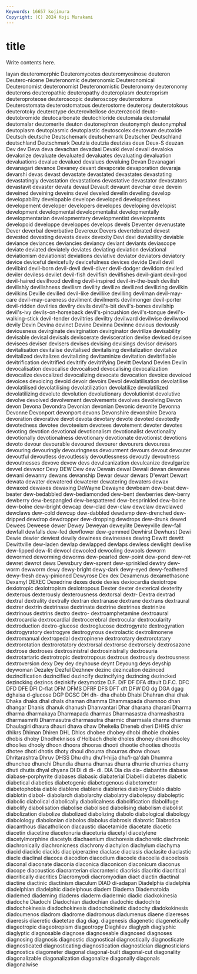```yaml
---
Keywords: 16657 kojimura
Copyright: (C) 2024 Koji Murakami
---
```


# title

Write contents here.



layan deuteromorphic Deuteromycetes
deuteromyosinose deuteron Deutero-nicene Deuteronomic deuteronomic Deuteronomical Deuteronomist deuteronomist Deuteronomistic Deuteronomy
deuteronomy deuterons deuteropathic deuteropathy deuteroplasm deuteroprism deuteroproteose deuteroscopic deuteroscopy deuterostoma
Deuterostomata deuterostomatous deuterostome deuterosy deuterotokous deuterotoky deuterotype deuterovitellose deuterozooid deuto-
deutobromide deutocarbonate deutochloride deutomala deutomalal deutomalar deutomerite deuton deutonephron deutonymph
deutonymphal deutoplasm deutoplasmic deutoplastic deutoscolex deutovum deutoxide Deutsch deutsche Deutschemark
deutschemark Deutscher Deutschland deutschland Deutschmark Deutzia deutzia deutzias deux Deux-S
deuzan Dev dev Deva deva devachan devadasi Devaki deval devall
devaloka devalorize devaluate devaluated devaluates devaluating devaluation devaluations devalue devalued
devalues devaluing Devan Devanagari devanagari devance Devaney devant devaporate devaporation
devaraja devarshi devas devast devastate devastated devastates devastating devastatingly devastation
devastations devastative devastator devastators devastavit devaster devata devaul Devault devaunt
devchar deve devein deveined deveining deveins devel develed develin develing
develop developability developable develope developed developedness developement developer developers developes
developing developist development developmental developmentalist developmentally developmentarian developmentary developmentist developments
developoid developpe developpes develops devels Deventer devenustate Dever deverbal deverbative
Devereux Devers devertebrated devest devested devesting devests devex devexity Devi
devi deviability deviable deviance deviances deviancies deviancy deviant deviants deviascope
deviate deviated deviately deviates deviating deviation deviational deviationism deviationist deviations
deviative deviator deviators deviatory device deviceful devicefully devicefulness devices devide
Devil devil devilbird devil-born devil-devil devil-diver devil-dodger devildom deviled deviler
deviless devilet devil-fish devilfish devilfishes devil-giant devil-god devil-haired devilhood deviling
devil-inspired devil-in-the-bush devilish devilishly devilishness devilism devility devilize devilized devilizing
devilkin devilkins Deville devilled devil-like devillike devilling devilman devil-may-care devil-may-careness
devilment devilments devilmonger devil-porter devil-ridden devilries devilry devils devil's-bit devil's-bones
devilship devil's-ivy devils-on-horseback devil's-pincushion devil's-tongue devil's-walking-stick devil-tender deviltries deviltry devilward
devilwise devilwood devily Devin Devina devinct Devine Devinna Devinne devious
deviously deviousness devirginate devirgination devirginator devirilize devisability devisable devisal devisals
deviscerate devisceration devise devised devisee devisees deviser devisers devises devising
devisings devisor devisors devitalisation devitalise devitalised devitalising devitalization devitalize devitalized
devitalizes devitalizing devitaminize devitation devitrifiable devitrification devitrified devitrify devitrifying Devitt
Devland Devlen Devlin devocalisation devocalise devocalised devocalising devocalization devocalize devocalized
devocalizing devocate devocation devoice devoiced devoices devoicing devoid devoir devoirs
Devol devolatilisation devolatilise devolatilised devolatilising devolatilization devolatilize devolatilized devolatilizing devolute
devolution devolutionary devolutionist devolutive devolve devolved devolvement devolvements devolves devolving
Devon devon Devona Devondra Devonian devonian Devonic devonite Devonna Devonne
Devonport devonport devons Devonshire devonshire Devora devoration devorative devot devota
devotary devote devoted devotedly devotedness devotee devoteeism devotees devotement devoter
devotes devoting devotion devotional devotionalism devotionalist devotionality devotionally devotionalness devotionary
devotionate devotionist devotions devoto devour devourable devoured devourer devourers devouress
devouring devouringly devouringness devourment devours devout devouter devoutful devoutless devoutlessly
devoutlessness devoutly devoutness devoutnesses devove devow devs devulcanization devulcanize devulgarize
devvel devwsor Devy DEW Dew dew Dewain dewal Dewali dewan
dewanee dewani dewanny dewans dewanship Dewar dewar dewars D'ewart Dewart
dewata dewater dewatered dewaterer dewatering dewaters dewax dewaxed dewaxes dewaxing
DeWayne Dewayne dewbeam dew-beat dew-beater dew-bedabbled dew-bediamonded dew-bent dewberries dew-berry
dewberry dew-bespangled dew-bespattered dew-besprinkled dew-boine dew-bolne dew-bright dewcap dew-clad dew-claw
dewclaw dewclawed dewclaws dew-cold dewcup dew-dabbled dewdamp dew-drenched dew-dripped dewdrop
dewdropper dew-dropping dewdrops dew-drunk dewed Dewees Deweese dewer Dewey Deweyan
deweylite Deweyville dew-fall dewfall dewfalls dew-fed dewflower dew-gemmed Dewhirst Dewhurst
Dewi Dewie dewier dewiest dewily dewiness dewinesses dewing Dewitt dewitt
Dewittville dew-laden dewlap dewlapped dewlaps dewless dewlight dewlike dew-lipped dew-lit
dewool dewooled dewooling dewools deworm dewormed deworming deworms dew-pearled dew-point
dew-pond dew-ret dewret dewrot dews Dewsbury dew-sprent dew-sprinkled dewtry dew-worm
dewworm dewy dewy-bright dewy-dark dewy-eyed dewy-feathered dewy-fresh dewy-pinioned Dewyrose Dex
dex Dexamenus dexamethasone Dexamyl DEXEC Dexedrine dexes dexie dexies dexiocardia
dexiotrope dexiotropic dexiotropism dexiotropous Dexter dexter dexterical dexterity dexterous dexterously
dexterousness dextorsal dextr- Dextra dextrad dextral dextrality dextrally dextran dextranase
dextrane dextrans dextraural dextrer dextrin dextrinase dextrinate dextrine dextrines dextrinize
dextrinous dextrins dextro dextro- dextroamphetamine dextroaural dextrocardia dextrocardial dextrocerebral dextrocular
dextrocularity dextroduction dextro-glucose dextroglucose dextrogyrate dextrogyration dextrogyratory dextrogyre dextrogyrous dextrolactic
dextrolimonene dextromanual dextropedal dextropinene dextrorotary dextrorotatary dextrorotation dextrorotatory dextrorsal dextrorse
dextrorsely dextrosazone dextrose dextroses dextrosinistral dextrosinistrally dextrosuria dextrotartaric dextrotropic dextrotropous
dextrous dextrously dextrousness dextroversion dexy Dey dey deyhouse deynt Deyoung
deys deyship deywoman Dezaley Dezful Dezhnev dezinc dezincation dezinced dezincification
dezincified dezincify dezincifying dezincing dezincked dezincking dezincs dezinkify dezymotize D.F.
D/F DF DFA dfault D.F.C. DFC DFD DFE DFI D-flat
DFM DFMS DFRF DFS DFT dft DFW DG dg DGA
dgag dghaisa d-glucose DGP DGSC DH dh- dha dhabb Dhabi
Dhahran dhai dhak Dhaka dhaks dhal dhals dhaman dhamma Dhammapada
dhamnoo dhan dhangar Dhanis dhanuk dhanush Dhanvantari Dhar dharana dharani
Dharma dharma dharmakaya Dharmapada dharmas Dharmasastra dharmashastra dharmasmriti Dharmasutra dharmasutra
dharmic dharmsala dharna dharnas Dhaulagiri dhaura dhauri dhava dhaw Dhekelia
Dheneb dheri DHHS dhikr dhikrs Dhiman Dhiren DHL Dhlos dhobee
dhobey dhobi dhobie dhobies dhobis dhoby Dhodheknisos d'Holbach dhole dholes
dhoney dhoni dhooley dhoolies dhooly dhoon dhoora dhooras dhooti dhootie
dhooties dhootis dhotee dhoti dhotis dhoty dhoul dhourra dhourras dhow
dhows Dhritarashtra Dhruv DHSS Dhu dhu dhu'l-hijja dhu'l-qa'dah Dhumma dhunchee
dhunchi Dhundia dhurna dhurnas dhurra dhurrie dhurries dhurry dhuti dhutis
dhyal dhyana DI Di di di- di. DIA Dia dia
dia- diabantite diabase diabase-porphyrite diabases diabasic diabaterial Diabelli diabetes diabetic
diabetical diabetics diabetogenic diabetogenous diabetometer diabetophobia diable diablene diablerie diableries
diablery Diablo diablo diablotin diabol- diabolarch diabolarchy diabolatry diabolepsy diaboleptic
diabolic diabolical diabolically diabolicalness diabolification diabolifuge diabolify diabolisation diabolise diabolised
diabolising diabolism diabolist diabolization diabolize diabolized diabolizing diabolo diabological diabology
diabolology diabolonian diabolos diabolus diabrosis diabrotic Diabrotica diacanthous diacatholicon diacaustic
diacetamide diacetate diacetic diacetin diacetine diacetonuria diaceturia diacetyl diacetylene diacetylmorphine
diacetyls diachaenium diachoresis diachoretic diachronic diachronically diachronicness diachrony diachylon diachylum
diachyma diacid diacidic diacids diacipiperazine diaclase diaclasis diaclasite diaclastic diacle
diaclinal diacoca diacodion diacodium diacoele diacoelia diacoelosis diaconal diaconate diaconia
diaconica diaconicon diaconicum diaconus diacope diacoustics diacranterian diacranteric diacrisis diacritic
diacritical diacritically diacritics Diacromyodi diacromyodian diact diactin diactinal diactine diactinic
diactinism diaculum DIAD di-adapan Diadelphia diadelphia diadelphian diadelphic diadelphous diadem
Diadema Diadematoida diademed diademing diadems diaderm diadermic diadic diadkokinesia diadoche
Diadochi Diadochian diadochian diadochic diadochite diadochokinesia diadochokinesis diadochokinetic diadochy diadokokinesis
diadoumenos diadrom diadrome diadromous diadumenus diaene diaereses diaeresis diaeretic diaetetae
diag diag. diagenesis diagenetic diagenetically diageotropic diageotropism diageotropy Diaghilev diaglyph
diaglyphic diaglyptic diagnosable diagnose diagnoseable diagnosed diagnoses diagnosing diagnosis diagnostic
diagnostical diagnostically diagnosticate diagnosticated diagnosticating diagnostication diagnostician diagnosticians diagnostics diagometer
diagonal diagonal-built diagonal-cut diagonality diagonalizable diagonalization diagonalize diagonally diagonals diagonalwise

